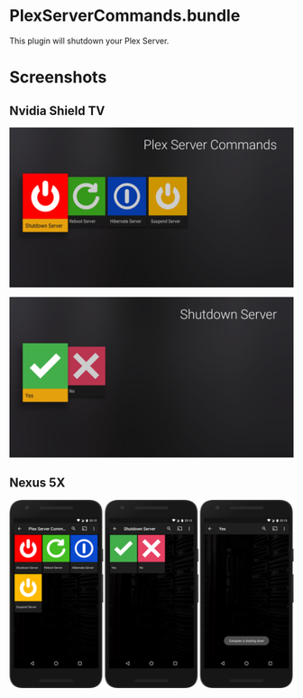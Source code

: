 # PlexServerCommands.bundle

This plugin will shutdown your Plex Server. 

# Screenshots

## Nvidia Shield TV

![Nvidia Shield TV 1](https://github.com/StancuFlorin/PlexServerCommands.bundle/blob/master/Screenshots/Nvidia%20Shield%20TV%201.png)

![Nvidia Shield TV 2](https://github.com/StancuFlorin/PlexServerCommands.bundle/blob/master/Screenshots/Nvidia%20Shield%20TV%202.png)

## Nexus 5X

![Nexus 5X](https://github.com/StancuFlorin/PlexServerCommands.bundle/blob/master/Screenshots/Nexus%205X.png)